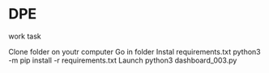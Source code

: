# DPE
work task

Clone folder on youtr computer
Go in folder
Instal requirements.txt
python3 -m pip install -r requirements.txt
Launch python3 dashboard_003.py

